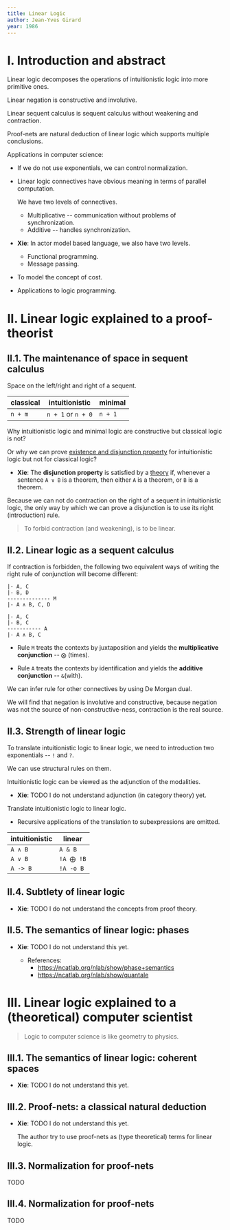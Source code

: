 ```yaml
---
title: Linear Logic
author: Jean-Yves Girard
year: 1986
---
```


# I. Introduction and abstract

Linear logic decomposes the operations of intuitionistic logic into more primitive ones.

Linear negation is constructive and involutive.

Linear sequent calculus is sequent calculus without weakening and contraction.

Proof-nets are natural deduction of linear logic which supports multiple conclusions.

Applications in computer science:

- If we do not use exponentials, we can control normalization.

- Linear logic connectives have obvious meaning in terms of parallel computation.

  We have two levels of connectives.

  - Multiplicative -- communication without problems of synchronization.
  - Additive -- handles synchronization.

- **Xie**: In actor model based language, we also have two levels.

  - Functional programming.
  - Message passing.

- To model the concept of cost.

- Applications to logic programming.

# II. Linear logic explained to a proof-theorist

## II.1. The maintenance of space in sequent calculus

Space on the left/right and right of a sequent.

| classical | intuitionistic     | minimal |
| --------- | ------------------ | ------- |
| `n + m`   | `n + 1` or `n + 0` | `n + 1` |

Why intuitionistic logic and minimal logic are constructive
but classical logic is not?

Or why we can prove [existence and disjunction property](https://en.wikipedia.org/wiki/Disjunction_and_existence_properties)
for intuitionistic logic but not for classical logic?

- **Xie**: The **disjunction property** is satisfied by a [theory](<https://en.wikipedia.org/wiki/Theory_(mathematical_logic)>) if,
  whenever a sentence `A ∨ B` is a theorem,
  then either `A` is a theorem, or `B` is a theorem.

Because we can not do contraction on the right of a sequent in intuitionistic logic,
the only way by which we can prove a disjunction
is to use its right (introduction) rule.

> To forbid contraction (and weakening), is to be linear.

## II.2. Linear logic as a sequent calculus

If contraction is forbidden, the following two equivalent ways of
writing the right rule of conjunction will become different:

```
|- A, C
|- B, D
-------------- M
|- A ∧ B, C, D

|- A, C
|- B, C
----------- A
|- A ∧ B, C
```

- Rule `M` treats the contexts by juxtaposition
  and yields the **multiplicative conjunction** -- `⨂` (times).

- Rule `A` treats the contexts by identification
  and yields the **additive conjunction** -- `&`(with).

We can infer rule for other connectives by using De Morgan dual.

We will find that negation is involutive and constructive,
because negation was not the source of non-constructive-ness,
contraction is the real source.

## II.3. Strength of linear logic

To translate intuitionistic logic to linear logic,
we need to introduction two exponentials -- `!` and `?`.

We can use structural rules on them.

Intuitionistic logic can be viewed as the adjunction of the modalities.

- **Xie**: TODO I do not understand adjunction (in category theory) yet.

Translate intuitionistic logic to linear logic.

- Recursive applications of the translation to subexpressions are omitted.

| intuitionistic | linear    |
| -------------- | --------- |
| `A ∧ B`        | `A & B`   |
| `A ∨ B`        | `!A ⨁ !B` |
| `A -> B`       | `!A -o B` |

## II.4. Subtlety of linear logic

- **Xie**: TODO I do not understand the concepts from proof theory.

## II.5. The semantics of linear logic: phases

- **Xie**: TODO I do not understand this yet.

  - References:
    - https://ncatlab.org/nlab/show/phase+semantics
    - https://ncatlab.org/nlab/show/quantale

# III. Linear logic explained to a (theoretical) computer scientist

> Logic to computer science is like geometry to physics.

## III.1. The semantics of linear logic: coherent spaces

- **Xie**: TODO I do not understand this yet.

## III.2. Proof-nets: a classical natural deduction

- **Xie**: TODO I do not understand this yet.

  The author try to use proof-nets as (type theoretical) terms for linear logic.

## III.3. Normalization for proof-nets

TODO

## III.4. Normalization for proof-nets

TODO

